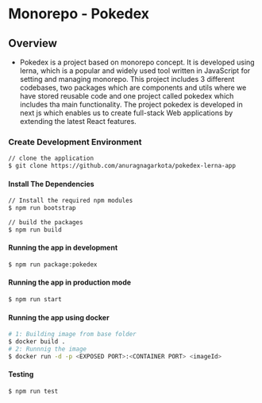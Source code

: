 # Monorepo - Pokedex

## Overview

- Pokedex is a project based on monorepo concept. It is developed using lerna, which is a popular and widely used tool written in JavaScript for setting and managing monorepo. This project includes 3 different codebases, two packages which are components and utils where we have stored reusable code and one project called pokedex which includes tha main functionality. The project pokedex is developed in next js which enables us to create full-stack Web applications by extending the latest React features.

### Create Development Environment

```bash
// clone the application
$ git clone https://github.com/anuragnagarkota/pokedex-lerna-app
```

#### Install The Dependencies

```bash
// Install the required npm modules
$ npm run bootstrap

// build the packages
$ npm run build
```

#### Running the app in development

```bash
$ npm run package:pokedex
```

#### Running the app in production mode

```bash
$ npm run start
```

#### Running the app using docker

```bash
# 1: Building image from base folder
$ docker build .
# 2: Runnnig the image
$ docker run -d -p <EXPOSED PORT>:<CONTAINER PORT> <imageId>
```

#### Testing

```bash
$ npm run test
```
